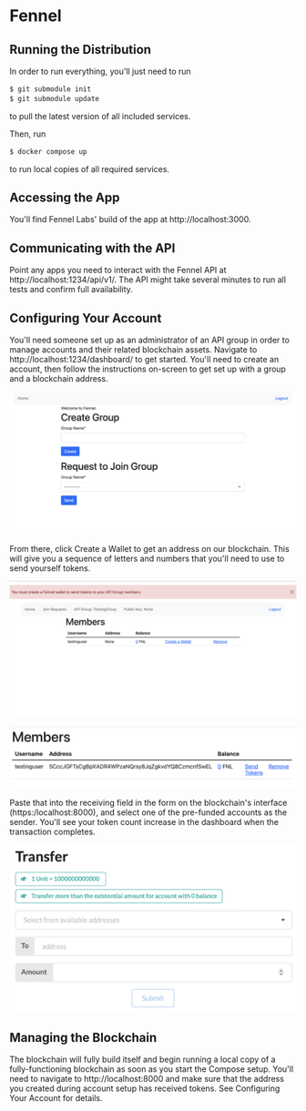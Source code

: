 # Fennel

## Running the Distribution

In order to run everything, you'll just need to run

```bash
$ git submodule init
$ git submodule update
```

to pull the latest version of all included services.

Then, run

```bash
$ docker compose up
```

to run local copies of all required services.

## Accessing the App

You'll find Fennel Labs' build of the app at http://localhost:3000.

## Communicating with the API

Point any apps you need to interact with the Fennel API at http://localhost:1234/api/v1/. The API might take several minutes to run all tests and confirm full availability.

## Configuring Your Account
You'll need someone set up as an administrator of an API group in order to manage accounts and their related blockchain assets. Navigate to http://localhost:1234/dashboard/ to get started. You'll need to create an account, then follow the instructions on-screen to get set up with a group and a blockchain address.

![Group Creation](img/group.png)

From there, click Create a Wallet to get an address on our blockchain. This will give you a sequence of letters and numbers that you'll need to use to send yourself tokens.

![Create a Wallet](img/admin.png)

![Address Display](img/address.png)

Paste that into the receiving field in the form on the blockchain's interface (https:/localhost:8000), and select one of the pre-funded accounts as the sender. You'll see your token count increase in the dashboard when the transaction completes.

![Transerring Tokens](img/transfer.png)

## Managing the Blockchain

The blockchain will fully build itself and begin running a local copy of a fully-functioning blockchain as soon as you start the Compose setup. You'll need to navigate to http://localhost:8000 and make sure that the address you created during account setup has received tokens. See Configuring Your Account for details.
